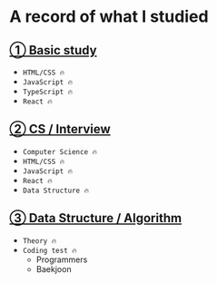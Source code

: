 # A record of what I studied


## <a href="./Basic/README.md">① Basic study </a>

- `HTML/CSS 🔥`
- `JavaScript 🔥`
- `TypeScript 🔥`
- `React 🔥`

## <a href="./CS/README.md">② CS / Interview </a>

- `Computer Science 🔥`
- `HTML/CSS 🔥`
- `JavaScript 🔥`
- `React 🔥`
- `Data Structure 🔥`

## <a href="./Data_Structure/README.md">③ Data Structure / Algorithm </a>

- `Theory 🔥`
- `Coding test 🔥`
  - Programmers
  - Baekjoon
